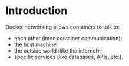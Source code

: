 # Introduction

Docker networking allows containers to talk to:
- each other (inter-container communication);
- the host machine;
- the outside world (like the internet);
- specific services (like databases, APIs, etc.).
